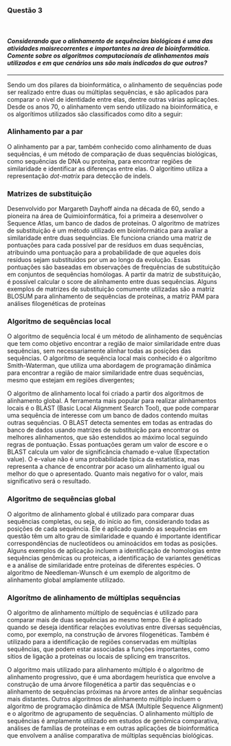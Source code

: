 ### **Questão 3**
<br>

#### *Considerando que o alinhamento de sequências biológicas é uma das atividades maisrecorrentes e importantes na área de bioinformática. Comente sobre os algoritmos computacionais de alinhamentos mais utilizados e em que cenários uns são mais indicados do que outros?*
***

Sendo um dos pilares da bioinformática, o alinhamento de sequências pode ser realizado entre duas ou múltiplas sequências, e são aplicados para comparar o nível de identidade entre elas, dentre outras várias aplicações. Desde os anos 70, o alinhamento vem sendo utilizado na bioinformática, e os algorítimos utilizados são classificados como dito a seguir:

### Alinhamento par  a par

O alinhamento par a par, também conhecido como alinhamento de duas sequências, é um método de comparação de duas sequências biológicas, como sequências de DNA ou proteína, para encontrar regiões de similaridade e identificar as diferenças entre elas. O algorítimo utiliza a representação *dot-matrix* para detecção de indels.

### Matrizes de substituição

Desenvolvido por Margareth Dayhoff ainda na década de 60, sendo a pioneira na área de Quimioinformática, foi a primeira a desenvolver o Sequence Atlas, um banco de dados de proteínas.
O algoritmo de matrizes de substituição é um método utilizado em bioinformática para avaliar a similaridade entre duas sequências. Ele funciona criando uma matriz de pontuações para cada possível par de resíduos em duas sequências, atribuindo uma pontuação para a probabilidade de que aqueles dois resíduos sejam substituídos por um ao longo da evolução. Essas pontuações são baseadas em observações de frequências de substituição em conjuntos de sequências homólogas. A partir da matriz de substituição, é possível calcular o score de alinhamento entre duas sequências.
Alguns exemplos de matrizes de substituição comumente utilizadas são a matriz BLOSUM para alinhamento de sequências de proteínas, a matriz PAM para análises filogenéticas de proteínas 

### Algoritmo de sequências local

O algoritmo de sequência local é um método de alinhamento de sequências que tem como objetivo encontrar a região de maior similaridade entre duas sequências, sem necessariamente alinhar todas as posições das sequências. O algoritmo de sequência local mais conhecido é o algoritmo Smith-Waterman, que utiliza uma abordagem de programação dinâmica para encontrar a região de maior similaridade entre duas sequências, mesmo que estejam em regiões divergentes;

O algoritmo de alinhamento local foi criado a partir dos algoritmos de alinhamento global. A ferramenta mais popular para realizar alinhamentos locais é o BLAST (Basic Local Alignment Search Tool), que pode comparar uma sequência de interesse com um banco de dados contendo muitas outras sequências. O BLAST detecta sementes em todas as entradas do banco de dados usando matrizes de substituição para encontrar os melhores alinhamentos, que são estendidos ao máximo local seguindo regras de pontuação. Essas pontuações geram um valor de escore e o BLAST calcula um valor de significância chamado e-value (Expectation value). O e-value não é uma probabilidade típica da estatística, mas representa a chance de encontrar por acaso um alinhamento igual ou melhor do que o apresentado. Quanto mais negativo for o valor, mais significativo será o resultado.

### Algoritmo de sequências global

O algoritmo de alinhamento global é utilizado para comparar duas sequências completas, ou seja, do início ao fim, considerando todas as posições de cada sequência. Ele é aplicado quando as sequências em questão têm um alto grau de similaridade e quando é importante identificar correspondências de nucleotídeos ou aminoácidos em todas as posições. Alguns exemplos de aplicação incluem a identificação de homologias entre sequências genômicas ou proteicas, a identificação de variantes genéticas e a análise de similaridade entre proteínas de diferentes espécies. O algoritmo de Needleman-Wunsch é um exemplo de algoritmo de alinhamento global amplamente utilizado.

### Algorítmo de alinhamento de múltiplas sequências

O algoritmo de alinhamento múltiplo de sequências é utilizado para comparar mais de duas sequências ao mesmo tempo. Ele é aplicado quando se deseja identificar relações evolutivas entre diversas sequências, como, por exemplo, na construção de árvores filogenéticas. Também é utilizado para a identificação de regiões conservadas em múltiplas sequências, que podem estar associadas a funções importantes, como sítios de ligação a proteínas ou locais de splicing em transcritos.

O algoritmo mais utilizado para alinhamento múltiplo é o algoritmo de alinhamento progressivo, que é uma abordagem heurística que envolve a construção de uma árvore filogenética a partir das sequências e o alinhamento de sequências próximas na árvore antes de alinhar sequências mais distantes. Outros algoritmos de alinhamento múltiplo incluem o algoritmo de programação dinâmica de MSA (Multiple Sequence Alignment) e o algoritmo de agrupamento de sequências. O alinhamento múltiplo de sequências é amplamente utilizado em estudos de genômica comparativa, análises de famílias de proteínas e em outras aplicações de bioinformática que envolvem a análise comparativa de múltiplas sequências biológicas.
